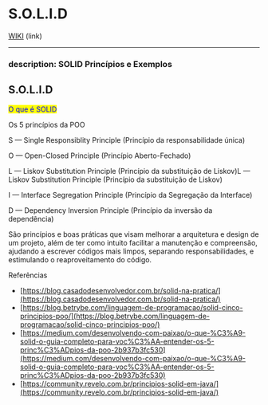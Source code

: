 # S.O.L.I.D

[WIKI](https://github.com/juliaRobertav/SOLID/wiki) (link)

***

### description: SOLID Princípios e Exemplos

## S.O.L.I.D

<mark style="color:blue;">O que é SOLID</mark>

Os 5 princípios da POO

S — Single Responsiblity Principle (Princípio da responsabilidade única)

O — Open-Closed Principle (Princípio Aberto-Fechado)

L — Liskov Substitution Principle (Princípio da substituição de Liskov)L — Liskov Substitution Principle (Princípio da substituição de Liskov)

I — Interface Segregation Principle (Princípio da Segregação da Interface)

D — Dependency Inversion Principle (Princípio da inversão da dependência)

São princípios e boas práticas que visam melhorar a arquitetura e design de um projeto, além de ter como intuito facilitar a manutenção e compreensão, ajudando a escrever códigos mais limpos, separando responsabilidades, e estimulando o reaproveitamento do código. ​

Referências

* [https://blog.casadodesenvolvedor.com.br/solid-na-pratica/](https://blog.casadodesenvolvedor.com.br/solid-na-pratica/)
* [https://blog.betrybe.com/linguagem-de-programacao/solid-cinco-principios-poo/](https://blog.betrybe.com/linguagem-de-programacao/solid-cinco-principios-poo/)
* [https://medium.com/desenvolvendo-com-paixao/o-que-%C3%A9-solid-o-guia-completo-para-voc%C3%AA-entender-os-5-princ%C3%ADpios-da-poo-2b937b3fc530](https://medium.com/desenvolvendo-com-paixao/o-que-%C3%A9-solid-o-guia-completo-para-voc%C3%AA-entender-os-5-princ%C3%ADpios-da-poo-2b937b3fc530)
* [https://community.revelo.com.br/principios-solid-em-java/](https://community.revelo.com.br/principios-solid-em-java/)
